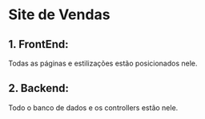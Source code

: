 # Site de Vendas

## 1. FrontEnd:
Todas as páginas e estilizações estão posicionados nele.

## 2. Backend:
Todo o banco de dados e os controllers estão nele.

